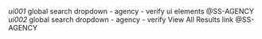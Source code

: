 *ui001* global search dropdown - agency - verify ui elements @SS-AGENCY
*ui002* global search dropdown - agency - verify View All Results link @SS-AGENCY